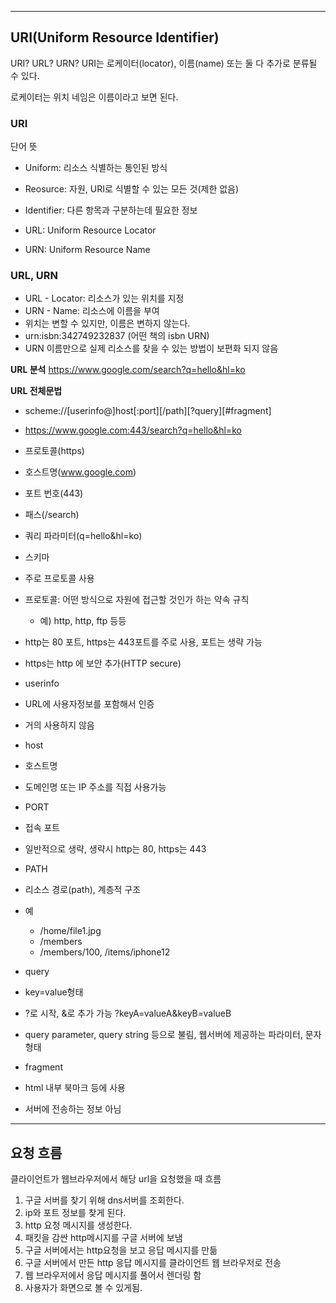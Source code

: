 ***
## URI(Uniform Resource Identifier)

URI? URL? URN?
URI는 로케이터(locator), 이름(name) 또는 둘 다 추가로 분류될 수 있다.

로케이터는 위치
네임은 이름이라고 보면 된다.

### URI
단어 뜻
* Uniform: 리소스 식별하는 통인된 방식
* Reosurce: 자원, URI로 식별할 수 있는 모든 것(제한 없음)
* Identifier: 다른 항목과 구분하는데 필요한 정보

* URL: Uniform Resource Locator
* URN: Uniform Resource Name

### URL, URN
* URL - Locator: 리소스가 있는 위치를 지정
* URN - Name: 리소스에 이름을 부여
* 위치는 변할 수 있지만, 이름은 변하지 않는다.
* urn:isbn:342749232837 (어떤 책의 isbn URN)
* URN 이름만으로 실제 리소스를 찾을 수 있는 방법이 보편화 되지 않음

**URL 분석**
https://www.google.com/search?q=hello&hl=ko

**URL 전체문법**
* scheme://[userinfo@]host[:port][/path][?query][#fragment]
* https://www.google.com:443/search?q=hello&hl=ko

* 프로토콜(https)
* 호스트명(www.google.com)
* 포트 번호(443)
* 패스(/search)
* 쿼리 파라미터(q=hello&hl=ko)

* 스키마
* 주로 프로토콜 사용
* 프로토콜: 어떤 방식으로 자원에 접근할 것인가 하는 약속 규칙
	* 예) http, http, ftp 등등
* http는 80 포트, https는 443포트를 주로 사용, 포트는 생략 가능
* https는 http 에 보안 추가(HTTP secure)

* userinfo
* URL에 사용자정보를 포함해서 인증
* 거의 사용하지 않음

* host
* 호스트명
* 도메인명 또는 IP 주소를 직접 사용가능

* PORT
* 접속 포트
* 일반적으로 생략, 생략시 http는 80, https는 443

* PATH
* 리소스 경로(path), 계층적 구조
* 예
	* /home/file1.jpg
	* /members
	* /members/100, /items/iphone12

* query
* key=value형태
* ?로 시작, &로 추가 가능 ?keyA=valueA&keyB=valueB
* query parameter, query string 등으로 불림, 웹서버에 제공하는 파라미터, 문자 형태

* fragment
* html 내부 북마크 등에 사용
* 서버에 전송하는 정보 아님

***
## 요청 흐름
클라이언트가 웹브라우저에서 해당 url을 요청했을 때 흐름
1. 구글 서버를 찾기 위해 dns서버를 조회한다.
2. ip와 포트 정보를 찾게 된다.
3. http 요청 메시지를 생성한다.
4. 패킷을 감싼 http메시지를 구글 서버에 보냄
5. 구글 서버에서는 http요청을 보고 응답 메시지를 만듦
6. 구글 서버에서 만든 http 응답 메시지를 클라이언트 웹 브라우저로 전송
7. 웹 브라우저에서 응답 메시지를 풀어서 렌더링 함
8. 사용자가 화면으로 볼 수 있게됨.

